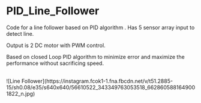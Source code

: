 # PID_Line_Follower
Code for a line follower based on PID algorithm
.
Has 5 sensor array input to detect line. <br>

Output is 2 DC motor with PWM control. <br>

Based on closed Loop PID algorithm to minimize error and maximize the performance without sacrificing speed.

<br>
![Line Follower](https://instagram.fcok1-1.fna.fbcdn.net/v/t51.2885-15/sh0.08/e35/s640x640/56610522_343349763053518_6628605881649001822_n.jpg)

